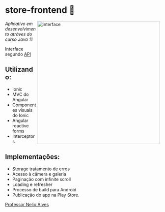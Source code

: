 # store-frontend :convenience_store:

<img src="https://github.com/carvalhoandre/store-frontend/blob/main/imgReadme/img.png" min-width="400px" max-width="400px" width="400px" align="right" alt="interface">

_Aplicativo em desenvolvimento atráves do curso Java 11_

Interface segundo [API](https://github.com/carvalhoandre/store-backend)

## Utilizando: 
- Ionic 
- MVC do Angular
- Componentes visuais do Ionic 
- Angular reactive forms 
- Interceptors

## Implementações:
- Storage tratamento de erros  
- Acesso à câmera e galeria 
- Paginação com infinite scroll 
- Loading e refresher 
- Processo de build para Android 
- Publicação do app na Play Store.
 
[Professor Nelio Alves](https://www.udemy.com/user/nelio-alves/)
